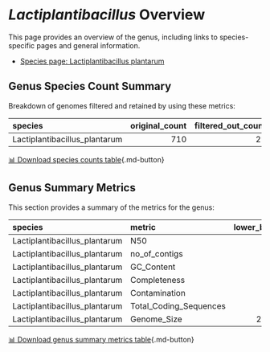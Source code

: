 # *Lactiplantibacillus* Overview
This page provides an overview of the genus, including links to species-specific pages and general information.

- [Species page: Lactiplantibacillus plantarum](Lactiplantibacillus_plantarum/index.md)
## Genus Species Count Summary
Breakdown of genomes filtered and retained by using these metrics:

| species                       |   original_count |   filtered_out_count |   final_count |
|:------------------------------|-----------------:|---------------------:|--------------:|
| Lactiplantibacillus_plantarum |              710 |                   29 |           681 |


[📊 Download species counts table](species_counts.csv){.md-button}
## Genus Summary Metrics
This section provides a summary of the metrics for the genus:

| species                       | metric                 |   lower_bounds |   upper_bounds |
|:------------------------------|:-----------------------|---------------:|---------------:|
| Lactiplantibacillus_plantarum | N50                    |    53000       |      nan       |
| Lactiplantibacillus_plantarum | no_of_contigs          |      nan       |      270       |
| Lactiplantibacillus_plantarum | GC_Content             |       44       |       46       |
| Lactiplantibacillus_plantarum | Completeness           |       98       |      nan       |
| Lactiplantibacillus_plantarum | Contamination          |      nan       |        4       |
| Lactiplantibacillus_plantarum | Total_Coding_Sequences |     2700       |     3700       |
| Lactiplantibacillus_plantarum | Genome_Size            |        2.8e+06 |        3.7e+06 |


[📊 Download genus summary metrics table](genus_summary_metrics.csv){.md-button}

